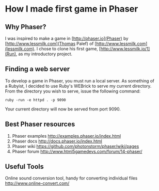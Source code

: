 # How I made first game in Phaser

## Why Phaser?

I was inspired to make a game in [http://phaser.io](Phaser) by [http://www.lessmilk.com](Thomas Palef) of [http://www.lessmilk.com](lessmilk.com).  I chose to clone his first game,  [http://www.lessmilk.io/1](Run), as my introductory project.  

## Finding a web server

To develop a game in Phaser, you must run a local server. As something of a Rubyist, I decided to use Ruby's WEBrick to serve my current directory. From the directory you wish to serve, issue the following command:

    ruby -run -e httpd . -p 9090

Your current directory will now be served from port 9090.

## Best Phaser resources

1. Phaser examples
    http://examples.phaser.io/index.html
2. Phaser docs
    http://docs.phaser.io/index.html
3. Phaser wiki
    https://github.com/photonstorm/phaser/wiki/pages
4. Phaser forum
    http://www.html5gamedevs.com/forum/14-phaser/

## Useful Tools

Online sound conversion tool, handy for converting individual files
http://www.online-convert.com/

